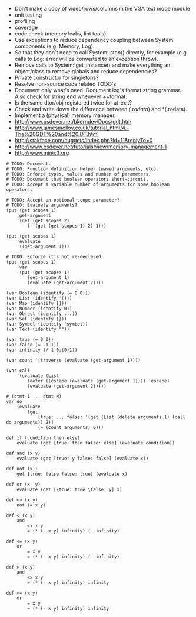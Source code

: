 ﻿- Don't make a copy of video/rows/columns in the VGA text mode module
- unit testing
- profiling
- coverage
- code check (memory leaks, lint tools)
- Use exceptions to reduce dependency coupling between System components (e.g. Memory, Log).
- So that they don't need to call System::stop() directly, for example (e.g. calls to Log::error will be converted to an exception throw).
- Remove calls to System::get_instance() and make everything an object/class to remove globals and reduce dependencies?
- Private constructor for singletons?
- Resolve non-source code related TODO's.
- Document only what's need. Document log's format string grammar. Also check for string end whenever ++format.
- Is the same dtor/obj registered twice for at-exit?
- Check and write down the difference between *(.rodata*) and *(.rodata).
- Implement a (physical) memory manager.
- http://www.osdever.net/bkerndev/Docs/gdt.htm
- http://www.jamesmolloy.co.uk/tutorial_html/4.-The%20GDT%20and%20IDT.html
- http://stakface.com/nuggets/index.php?id=11&replyTo=0
- http://www.osdever.net/tutorials/view/memory-management-1
- http://www.minix3.org

```
# TODO: Document.
# TODO: Function definition helper (named arguments, etc).
# TODO: Enforce types, values and number of parameters.
# TODO: Document that boolean operators short-circuit.
# TODO: Accept a variable number of arguments for some boolean operators.

# TODO: Accept an optional scope parameter?
# TODO: Evaluate arguments?
(put (get scopes 1)
    'get-argument
    '(get (get scopes 2)
        (- (get (get scopes 1) 2) 1)))

(put (get scopes 1)
    'evaluate
    '((get-argument 1)))

# TODO: Enforce it's not re-declared.
(put (get scopes 1)
    'var
    '(put (get scopes 1)
        (get-argument 1)
        (evaluate (get-argument 2))))

(var Boolean (identify (= 0 0)))
(var List (identify '()))
(var Map (identify []))
(var Number (identify 0))
(var Object (identify ...))
(var Set (identify {}))
(var Symbol (identify 'symbol))
(var Text (identify ""))

(var true (= 0 0))
(var false (= -1 1))
(var infinity (/ 1 0.(0)1))

(var count '(traverse (evaluate (get-argument 1))))

(var call
    '(evaluate (List
        (defer ((escape (evaluate (get-argument 1)))) 'escape)
        (evaluate (get-argument 2)))))

# (stmt-1 ... stmt-N)
var do
    (evaluate
        (get
            [true: ... false: '(get (List (delete arguments 1) (call do arguments)) 2)]
            (= (count arguments) 0)))

def if (condition then else)
    evaluate (get [true: then false: else] (evaluate condition))

def and (x y)
    evaluate (get [true: y false: false] (evaluate x))

def not (x):
    get [true: false false: true] (evaluate x)

def or (x 'y)
    evaluate (get [\true: true \false: y] x)

def <> (x y)
    not (= x y)

def < (x y)
    and
        <> x y
        = (* (- x y) infinity) (- infinity)

def <= (x y)
    or
        = x y
        = (* (- x y) infinity) (- infinity)

def > (x y)
    and
        <> x y
        = (* (- x y) infinity) infinity

def >= (x y)
    or
        = x y
        = (* (- x y) infinity) infinity
```
